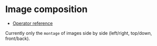 # Image composition

  - [Operator reference](/doc/trunk/doc/composer.md)

Currently only the `montage` of images side by side (left/right, top/down, front/back).
